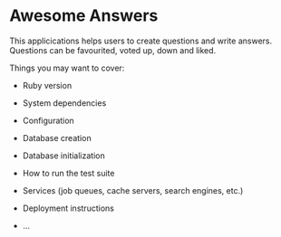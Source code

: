 # Awesome Answers

This applicications helps users to create questions and write answers. Questions can be favourited, voted up, down and liked. 

Things you may want to cover:

* Ruby version

* System dependencies

* Configuration

* Database creation

* Database initialization

* How to run the test suite

* Services (job queues, cache servers, search engines, etc.)

* Deployment instructions

* ...
